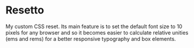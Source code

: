 # Resetto

My custom CSS reset.
Its main feature is to set the default font size to 10 pixels for any browser and so it becomes easier to calculate relative unities (ems and rems) for a better responsive typography and box elements.
